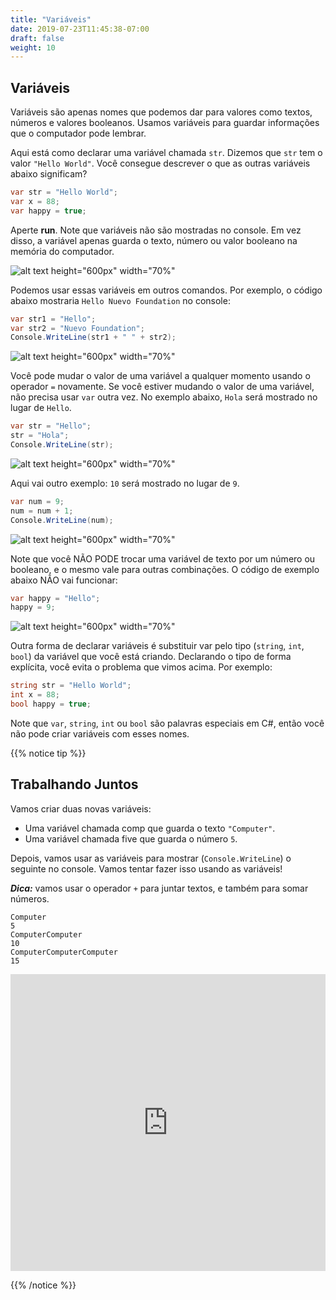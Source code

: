 ```yaml
---
title: "Variáveis"
date: 2019-07-23T11:45:38-07:00
draft: false
weight: 10
---
```


## Variáveis

Variáveis são apenas nomes que podemos dar para valores como textos, números e valores booleanos. Usamos variáveis para guardar informações que o computador pode lembrar.

Aqui está como declarar uma variável chamada `str`. Dizemos que `str` tem o valor `"Hello World"`. Você consegue descrever o que as outras variáveis abaixo significam?

```csharp
var str = "Hello World";
var x = 88;
var happy = true;
```

Aperte **run**. Note que variáveis não são mostradas no console. Em vez disso, a variável apenas guarda o texto, número ou valor booleano na memória do computador.

![alt text height="600px" width="70%"](../media/variables-intro.png "Introdução às variáveis")

Podemos usar essas variáveis em outros comandos. Por exemplo, o código abaixo mostraria `Hello Nuevo Foundation` no console:

```csharp
var str1 = "Hello";
var str2 = "Nuevo Foundation";
Console.WriteLine(str1 + " " + str2);
```

![alt text height="600px" width="70%"](../media/variables-strings.png "Variáveis com textos")

Você pode mudar o valor de uma variável a qualquer momento usando o operador `=` novamente. Se você estiver mudando o valor de uma variável, não precisa usar `var` outra vez. No exemplo abaixo, `Hola` será mostrado no lugar de `Hello`.

```csharp
var str = "Hello";
str = "Hola";
Console.WriteLine(str);
```

![alt text height="600px" width="70%"](../media/variables-replace.png "Variáveis trocando valores")

Aqui vai outro exemplo: `10` será mostrado no lugar de `9`.

```csharp
var num = 9;
num = num + 1;
Console.WriteLine(num);
```

![alt text height="600px" width="70%"](../media/variables-numbers.png "Variáveis com números")

Note que você NÃO PODE trocar uma variável de texto por um número ou booleano, e o mesmo vale para outras combinações. O código de exemplo abaixo NÃO vai funcionar:

```csharp
var happy = "Hello";
happy = 9;
```

![alt text height="600px" width="70%"](../media/variables-invalid.png "Variáveis inválidas")

Outra forma de declarar variáveis é substituir var pelo tipo (`string`, `int`, `bool`) da variável que você está criando. Declarando o tipo de forma explícita, você evita o problema que vimos acima. Por exemplo:

```csharp
string str = "Hello World";
int x = 88;
bool happy = true;
```

Note que `var`, `string`, `int` ou `bool` são palavras especiais em C#, então você não pode criar variáveis com esses nomes.

{{% notice tip %}}

## Trabalhando Juntos

Vamos criar duas novas variáveis:

- Uma variável chamada comp que guarda o texto `"Computer"`.
- Uma variável chamada five que guarda o número `5`.

Depois, vamos usar as variáveis para mostrar (`Console.WriteLine`) o seguinte no console. Vamos tentar fazer isso usando as variáveis!

**_Dica:_** vamos usar o operador `+` para juntar textos, e também para somar números.

```
Computer
5
ComputerComputer
10
ComputerComputerComputer
15
```

<iframe width="100%" height="475" src="https://dotnetfiddle.net/Widget/ULv0JH" frameborder="0"></iframe>

{{% /notice %}}
